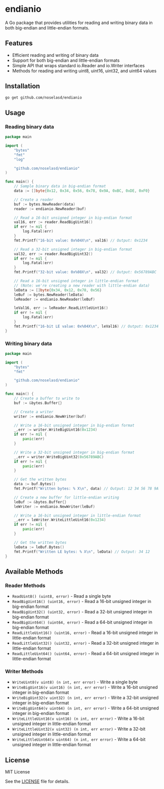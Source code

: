 # endianio

A Go package that provides utilities for reading and writing binary data in both big-endian and little-endian formats.

## Features

- Efficient reading and writing of binary data
- Support for both big-endian and little-endian formats
- Simple API that wraps standard io.Reader and io.Writer interfaces
- Methods for reading and writing uint8, uint16, uint32, and uint64 values

## Installation

```bash
go get github.com/noselasd/endianio
```

## Usage

### Reading binary data

```go
package main

import (
    "bytes"
    "fmt"
    "log"

    "github.com/noselasd/endianio"
)

func main() {
    // Sample binary data in big-endian format
    data := []byte{0x12, 0x34, 0x56, 0x78, 0x9A, 0xBC, 0xDE, 0xF0}

    // Create a reader
    buf := bytes.NewReader(data)
    reader := endianio.NewReader(buf)

    // Read a 16-bit unsigned integer in big-endian format
    val16, err := reader.ReadBigUint16()
    if err != nil {
        log.Fatal(err)
    }
    fmt.Printf("16-bit value: 0x%04X\n", val16) // Output: 0x1234

    // Read a 32-bit unsigned integer in big-endian format
    val32, err := reader.ReadBigUint32()
    if err != nil {
        log.Fatal(err)
    }
    fmt.Printf("32-bit value: 0x%08X\n", val32) // Output: 0x56789ABC

    // Read a 16-bit unsigned integer in little-endian format
    // (Note: we're creating a new reader with little-endian data)
    leData := []byte{0x34, 0x12, 0x78, 0x56}
    leBuf := bytes.NewReader(leData)
    leReader := endianio.NewReader(leBuf)

    leVal16, err := leReader.ReadLittleUint16()
    if err != nil {
        log.Fatal(err)
    }
    fmt.Printf("16-bit LE value: 0x%04X\n", leVal16) // Output: 0x1234
}
```

### Writing binary data

```go
package main

import (
    "bytes"
    "fmt"

    "github.com/noselasd/endianio"
)

func main() {
    // Create a buffer to write to
    buf := &bytes.Buffer{}

    // Create a writer
    writer := endianio.NewWriter(buf)

    // Write a 16-bit unsigned integer in big-endian format
    _,err := writer.WriteBigUint16(0x1234)
    if err != nil {
        panic(err)
    }

    // Write a 32-bit unsigned integer in big-endian format
    _,err = writer.WriteBigUint32(0x56789ABC)
    if err != nil {
        panic(err)
    }

    // Get the written bytes
    data := buf.Bytes()
    fmt.Printf("Written bytes: % X\n", data) // Output: 12 34 56 78 9A BC

    // Create a new buffer for little-endian writing
    leBuf := &bytes.Buffer{}
    leWriter := endianio.NewWriter(leBuf)

    // Write a 16-bit unsigned integer in little-endian format
    _,err = leWriter.WriteLittleUint16(0x1234)
    if err != nil {
        panic(err)
    }

    // Get the written bytes
    leData := leBuf.Bytes()
    fmt.Printf("Written LE bytes: % X\n", leData) // Output: 34 12
}
```

## Available Methods

### Reader Methods

- `ReadUint8() (uint8, error)` - Read a single byte
- `ReadBigUint16() (uint16, error)` - Read a 16-bit unsigned integer in big-endian format
- `ReadBigUint32() (uint32, error)` - Read a 32-bit unsigned integer in big-endian format
- `ReadBigUint64() (uint64, error)` - Read a 64-bit unsigned integer in big-endian format
- `ReadLittleUint16() (uint16, error)` - Read a 16-bit unsigned integer in little-endian format
- `ReadLittleUint32() (uint32, error)` - Read a 32-bit unsigned integer in little-endian format
- `ReadLittleUint64() (uint64, error)` - Read a 64-bit unsigned integer in little-endian format

### Writer Methods

- `WriteUint8(v uint8) (n int, err error)` - Write a single byte
- `WriteBigUint16(v uint16) (n int, err error)` - Write a 16-bit unsigned integer in big-endian format
- `WriteBigUint32(v uint32) (n int, err error)` - Write a 32-bit unsigned integer in big-endian format
- `WriteBigUint64(v uint64) (n int, err error)` - Write a 64-bit unsigned integer in big-endian format
- `WriteLittleUint16(v uint16) (n int, err error)` - Write a 16-bit unsigned integer in little-endian format
- `WriteLittleUint32(v uint32) (n int, err error)` - Write a 32-bit unsigned integer in little-endian format
- `WriteLittleUint64(v uint64) (n int, err error)` - Write a 64-bit unsigned integer in little-endian format

## License

MIT License

See the [LICENSE](LICENSE) file for details.
